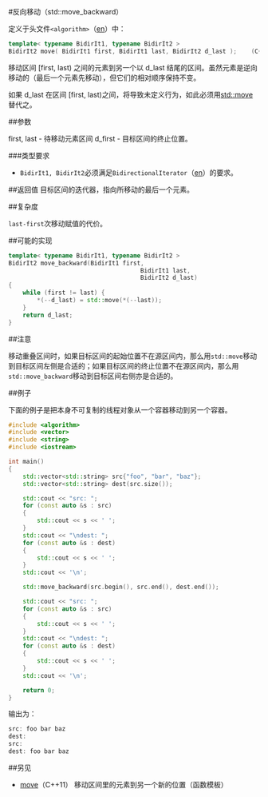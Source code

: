 #反向移动（std::move_backward）

定义于头文件`<algorithm>`（[en](http://en.cppreference.com/w/cpp/header/algorithm)）中：

```C++
template< typename BidirIt1, typename BidirIt2 >
BidirIt2 move( BidirIt1 first, BidirIt1 last, BidirIt2 d_last );    (C++11 - )
```

移动区间 [first, last) 之间的元素到另一个以 d_last 结尾的区间。虽然元素是逆向移动的（最后一个元素先移动），但它们的相对顺序保持不变。

如果 d_last 在区间 [first, last)之间，将导致未定义行为，如此必须用[std::move](move.md)替代之。

##参数

first, last - 待移动元素区间
    d_first - 目标区间的终止位置。

###类型要求

- `BidirIt1, BidirIt2`必须满足`BidirectionalIterator`（[en](http://en.cppreference.com/w/cpp/concept/BidirectionalIterator)）的要求。

##返回值
目标区间的迭代器，指向所移动的最后一个元素。

##复杂度

`last-first`次移动赋值的代价。

##可能的实现

```C++
template< typename BidirIt1, typename BidirIt2 >
BidirIt2 move_backward(BidirIt1 first,
                                     BidirIt1 last,
                                     BidirIt2 d_last)
{
    while (first != last) {
        *(--d_last) = std::move(*(--last));
    }
    return d_last;
}
```

##注意

移动重叠区间时，如果目标区间的起始位置不在源区间内，那么用`std::move`移动到目标区间左侧是合适的；如果目标区间的终止位置不在源区间内，那么用`std::move_backward`移动到目标区间右侧亦是合适的。

##例子

下面的例子是把本身不可复制的线程对象从一个容器移动到另一个容器。

```C++
#include <algorithm>
#include <vector>
#include <string>
#include <iostream>

int main()
{
    std::vector<std::string> src{"foo", "bar", "baz"};
    std::vector<std::string> dest(src.size());

    std::cout << "src: ";
    for (const auto &s : src)
    {
        std::cout << s << ' ';
    }
    std::cout << "\ndest: ";
    for (const auto &s : dest)
    {
        std::cout << s << ' ';
    }
    std::cout << '\n';

    std::move_backward(src.begin(), src.end(), dest.end());

    std::cout << "src: ";
    for (const auto &s : src)
    {
        std::cout << s << ' ';
    }
    std::cout << "\ndest: ";
    for (const auto &s : dest)
    {
        std::cout << s << ' ';
    }
    std::cout << '\n';

    return 0;
}
```

输出为：

```C++
src: foo bar baz
dest:
src:
dest: foo bar baz
```

##另见

- [move](move.md)（C++11）           移动区间里的元素到另一个新的位置（函数模板）
